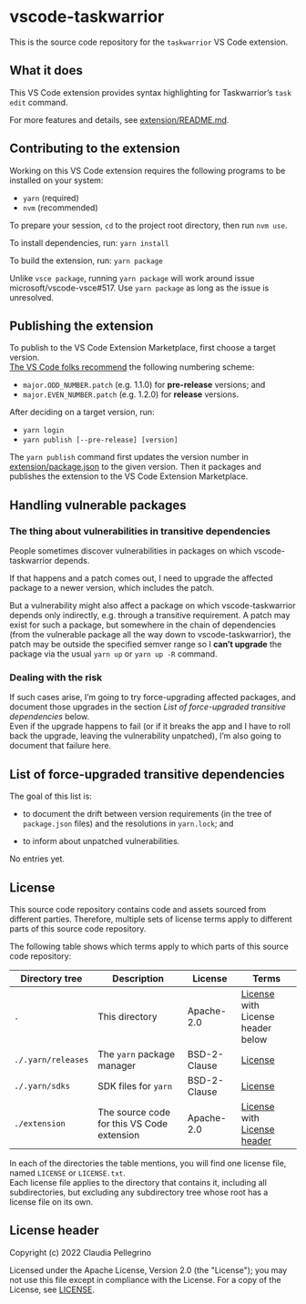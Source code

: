 # vscode-taskwarrior

This is the source code repository for the `taskwarrior` VS Code extension.

## What it does

This VS Code extension provides syntax highlighting for Taskwarrior’s `task edit` command.

For more features and details, see [extension/README.md](./extension/README.md).

## Contributing to the extension

Working on this VS Code extension requires the following programs to be installed on your system:

- `yarn` (required)
- `nvm` (recommended)

To prepare your session, `cd` to the project root directory, then run `nvm use`.

To install dependencies, run: `yarn install`

To build the extension, run: `yarn package`

Unlike `vsce package`, running `yarn package` will work around issue microsoft/vscode-vsce#517.
Use `yarn package` as long as the issue is unresolved.

## Publishing the extension

To publish to the VS Code Extension Marketplace, first choose a target version.  
[The VS Code folks recommend](https://code.visualstudio.com/api/working-with-extensions/publishing-extension#prerelease-extensions) the following numbering scheme:

- `major.ODD_NUMBER.patch` (e.g. 1.1.0) for **pre-release** versions; and
- `major.EVEN_NUMBER.patch` (e.g. 1.2.0) for **release** versions.

After deciding on a target version, run:

- `yarn login`
- `yarn publish [--pre-release] [version]`

The `yarn publish` command first updates the version number in [extension/package.json](./extension/package.json) to the given version. Then it packages and publishes the extension to the VS Code Extension Marketplace.

## Handling vulnerable packages

### The thing about vulnerabilities in transitive dependencies

People sometimes discover vulnerabilities in packages on which
vscode-taskwarrior depends.

If that happens and a patch comes out, I need to upgrade the
affected package to a newer version, which includes the patch.

But a vulnerability might also affect a package on which
vscode-taskwarrior depends only indirectly, e.g. through a
transitive requirement. A patch may exist for such a package, but
somewhere in the chain of dependencies (from the vulnerable package
all the way down to vscode-taskwarrior), the patch may be
outside the specified semver range so I **can’t upgrade** the
package via the usual `yarn up` or `yarn up -R` command.

### Dealing with the risk

If such cases arise, I’m going to try force-upgrading affected
packages, and document those upgrades in the section
_List of force-upgraded transitive dependencies_ below.  
Even if the upgrade happens to fail (or if it breaks the app and I
have to roll back the upgrade, leaving the vulnerability unpatched),
I’m also going to document that failure here.

## List of force-upgraded transitive dependencies

The goal of this list is:

- to document the drift between version requirements (in the tree
  of `package.json` files) and the resolutions in `yarn.lock`; and

- to inform about unpatched vulnerabilities.

<!-- Remove this line when adding the first entry: -->No entries yet.

<!--
I have preserved the order in which I have applied the upgrades.
The list starts with the first upgrade and ends with the latest one.
-->

<!--
### Vulnerability in …………, dependency of ………… v…………

I have manually bumped `…………`’s dependency `…………` to
v………… in order to bump the transitive dependency `…………` to v…………:

```shell
yarn set resolution --save …………@npm:………… …………
```

(Remove this section once an upgrade to `…………` is available
that depends on ………… v………… or higher.)
-->

## License

This source code repository contains code and assets sourced from different parties. Therefore, multiple sets of license terms apply to different parts of this source code repository.

The following table shows which terms apply to which parts of this source code repository:

| Directory tree | Description | License | Terms |
|---|---|---|---|
| `.` | This directory | Apache-2.0 | [License](./LICENSE)<br>with License header below |
| `./.yarn/releases` | The `yarn` package manager | BSD-2-Clause | [License](./.yarn/releases/LICENSE) |
| `./.yarn/sdks` | SDK files for `yarn` | BSD-2-Clause | [License](./.yarn/sdks/LICENSE) |
| `./extension` | The source code for this VS Code extension | Apache-2.0 | [License](./extension/LICENSE.txt)<br>with [License header](./extension/README.md#license) |

In each of the directories the table mentions, you will find one license file, named `LICENSE` or `LICENSE.txt`.  
Each license file applies to the directory that contains it, including all subdirectories, but excluding any subdirectory tree whose root has a license file on its own.

## License header

Copyright (c) 2022 Claudia Pellegrino

Licensed under the Apache License, Version 2.0 (the "License");
you may not use this file except in compliance with the License.
For a copy of the License, see [LICENSE](LICENSE).
